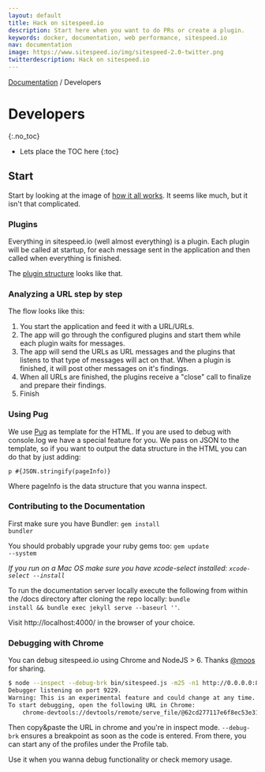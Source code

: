 ```yaml
---
layout: default
title: Hack on sitespeed.io
description: Start here when you want to do PRs or create a plugin.
keywords: docker, documentation, web performance, sitespeed.io
nav: documentation
image: https://www.sitespeed.io/img/sitespeed-2.0-twitter.png
twitterdescription: Hack on sitespeed.io
---
```


[Documentation]({{site.baseurl}}/documentation/sitespeed.io/) / Developers

# Developers
{:.no_toc}

* Lets place the TOC here
{:toc}

## Start
Start by looking at the image of [how it all works]({{site.baseurl}}/documentation/sitespeed.io/how-it-all-works/). It seems like much, but it isn't that complicated.

### Plugins
Everything in sitespeed.io (well almost everything) is a plugin. Each plugin will be called at startup, for each message sent in the application and then called when everything is finished.

The [plugin structure]({{site.baseurl}}/documentation/sitespeed.io/plugins/#create-your-own-plugin) looks like that.

### Analyzing a URL step by step
The flow looks like this:

1. You start the application and feed it with a URL/URLs.
2. The app will go through the configured plugins and start them while each plugin waits for messages.
3. The app will send the URLs as URL messages and the plugins that listens to that type of messages will act on that. When a plugin is finished, it will post other messages on it's findings.
4. When all URLs are finished, the plugins receive a "close" call to finalize and prepare their findings.
5. Finish

### Using Pug
We use [Pug](https://pugjs.org) as template for the HTML. If you are used to debug with console.log we have a special feature for you. We pass on JSON to the template, so if you want to output the data structure in the HTML you can do that by just adding:

~~~
p #{JSON.stringify(pageInfo)}
~~~

Where pageInfo is the data structure that you wanna inspect.

### Contributing to the Documentation
First make sure you have Bundler: <code>gem install bundler</code>

You should probably upgrade your ruby gems too: <code>gem update --system</code>

*If you run on a Mac OS make sure you have xcode-select installed: <code>xcode-select --install</code>*

To run the documentation server locally execute the following from within the /docs directory after cloning the repo locally: <code>bundle install && bundle exec jekyll serve --baseurl ''</code>.

Visit http://localhost:4000/ in the browser of your choice.

### Debugging with Chrome
You can debug sitespeed.io using Chrome and NodeJS > 6. Thanks [@moos](https://github.com/moos) for sharing.

~~~ bash
$ node --inspect --debug-brk bin/sitespeed.js -m25 -n1 http://0.0.0.0:8082
Debugger listening on port 9229.
Warning: This is an experimental feature and could change at any time.
To start debugging, open the following URL in Chrome:
    chrome-devtools://devtools/remote/serve_file/@62cd277117e6f8ec53e31b1be5829 a6f7ab42ef/inspector.html?experiments=true&v8only=true&ws=localhost:9229/node
~~~

Then copy&paste the URL in chrome and you're in inspect mode. <code>--debug-brk</code> ensures a breakpoint as soon as the code is entered. From there, you can start any of the profiles under the Profile tab.

Use it when you wanna debug functionality or check memory usage.
